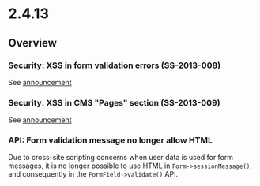 # 2.4.13

## Overview

### Security: XSS in form validation errors (SS-2013-008)

See [announcement](http://www.silverstripe.org/ss-2013-008-xss-in-form-validation-errors/)

### Security: XSS in CMS "Pages" section (SS-2013-009)

See [announcement](http://www.silverstripe.org/ss-2013-009-xss-in-cms-pages-section/)

### API: Form validation message no longer allow HTML

Due to cross-site scripting concerns when user data is used for form messages,
it is no longer possible to use HTML in `Form->sessionMessage()`, and consequently
in the `FormField->validate()` API.